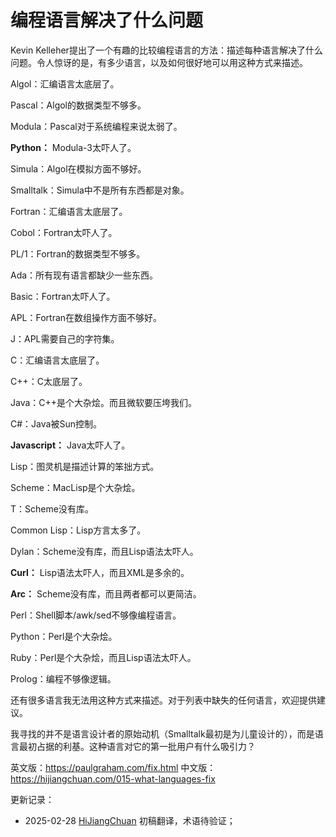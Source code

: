 



# 编程语言解决了什么问题

Kevin Kelleher提出了一个有趣的比较编程语言的方法：描述每种语言解决了什么问题。令人惊讶的是，有多少语言，以及如何很好地可以用这种方式来描述。

Algol：汇编语言太底层了。

Pascal：Algol的数据类型不够多。

Modula：Pascal对于系统编程来说太弱了。

**Python：** Modula-3太吓人了。

Simula：Algol在模拟方面不够好。

Smalltalk：Simula中不是所有东西都是对象。

Fortran：汇编语言太底层了。

Cobol：Fortran太吓人了。

PL/1：Fortran的数据类型不够多。

Ada：所有现有语言都缺少一些东西。

Basic：Fortran太吓人了。

APL：Fortran在数组操作方面不够好。

J：APL需要自己的字符集。

C：汇编语言太底层了。

C++：C太底层了。

Java：C++是个大杂烩。而且微软要压垮我们。

C#：Java被Sun控制。

**Javascript：** Java太吓人了。

Lisp：图灵机是描述计算的笨拙方式。

Scheme：MacLisp是个大杂烩。

T：Scheme没有库。

Common Lisp：Lisp方言太多了。

Dylan：Scheme没有库，而且Lisp语法太吓人。

**Curl：** Lisp语法太吓人，而且XML是多余的。

**Arc：** Scheme没有库，而且两者都可以更简洁。

Perl：Shell脚本/awk/sed不够像编程语言。

Python：Perl是个大杂烩。

Ruby：Perl是个大杂烩，而且Lisp语法太吓人。

Prolog：编程不够像逻辑。

还有很多语言我无法用这种方式来描述。对于列表中缺失的任何语言，欢迎提供建议。

我寻找的并不是语言设计者的原始动机（Smalltalk最初是为儿童设计的），而是语言最初占据的利基。这种语言对它的第一批用户有什么吸引力？

英文版：https://paulgraham.com/fix.html
中文版：https://hijiangchuan.com/015-what-languages-fix

更新记录：
- 2025-02-28 [HiJiangChuan](https://hijiangchuan.com) 初稿翻译，术语待验证；
